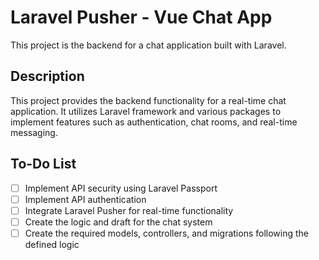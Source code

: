 # Laravel Pusher - Vue Chat App

This project is the backend for a chat application built with Laravel.

## Description

This project provides the backend functionality for a real-time chat application. It utilizes Laravel framework and various packages to implement features such as authentication, chat rooms, and real-time messaging.

## To-Do List

- [ ] Implement API security using Laravel Passport
- [ ] Implement API authentication
- [ ] Integrate Laravel Pusher for real-time functionality
- [ ] Create the logic and draft for the chat system
- [ ] Create the required models, controllers, and migrations following the defined logic
